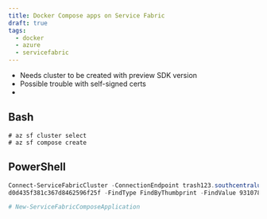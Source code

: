 ```yaml
---
title: Docker Compose apps on Service Fabric
draft: true
tags:
  - docker
  - azure
  - servicefabric
---
```


* Needs cluster to be created with preview SDK version
* Possible trouble with self-signed certs
* 

## Bash
```shell
# az sf cluster select
# az sf compose create 
```

## PowerShell

```powershell
Connect-ServiceFabricCluster -ConnectionEndpoint trash123.southcentralus.cloudapp.azure.com:19000 -KeepAliveIntervalInSec 10 -X509Credential -ServerCertThumbprint 931078574dfb67
d0d435f381c367d8462596f25f -FindType FindByThumbprint -FindValue 931078574dfb67d0d435f381c367d8462596f25f -StoreLocation CurrentUser -StoreName My

# New-ServiceFabricComposeApplication
```

